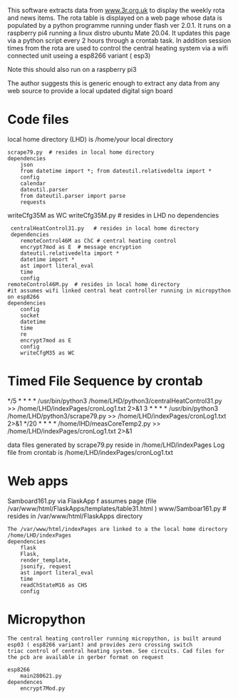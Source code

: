 This software extracts data from www.3r.org.uk to display the weekly rota and news items.
The rota table is displayed on a web page whose data is populated by a python programme running 
under flash ver 2.0.1. It runs on a raspberry pi4 running a linux distro ubuntu Mate 20.04.  It updates this page via a python script
every 2 hours through a crontab task.  In addition session times from the rota are used to control the central heating system via 
a wifi connected unit useing a esp8266 variant ( esp3) 

Note this should also run on a raspberry pi3 

The author suggests this is generic enough to extract any data from any web source to provide a local updated digital sign board


# Code files
local home directory (LHD) is /home/your local directory 
  
	scrape79.py  # resides in local home directory
	dependencies
   		json
   		from datetime import *; from dateutil.relativedelta import *
   		config
   		calendar
   		dateutil.parser
   		from dateutil.parser import parse
   		requests
   writeCfg35M as WC
	 writeCfg35M.py # resides in LHD
	 no dependencies
	 
	 centralHeatControl31.py   # resides in local home directory
	 dependencies
	 	remoteControl46M as ChC # central heating control
	 	encrypt7mod as E  # message encryption
		dateutil.relativedelta import *
		datetime import *
		ast import literal_eval
		time
		config
	remoteControl46M.py  # resides in local home directory
	#it assumes wifi linked central heat controller running in micropython on esp8266
	dependencies
		config
		socket
		datetime
		time
		re
		encrypt7mod as E
		config
		writeCfgM35 as WC

# Timed File Sequence by crontab

*/5 * * * * /usr/bin/python3 /home/LHD/python3/centralHeatControl31.py >> /home/LHD/indexPages/cronLog1.txt 2>&1
3 * * * * /usr/bin/python3 /home/LHD/python3/scrape79.py >> /home/LHD/indexPages/cronLog1.txt 2>&1
*/20 * * * * /home/lHD/measCoreTemp2.py >> /home/LHD/indexPages/cronLog1.txt 2>&1

data files generated by scrape79.py reside in /home/LHD/indexPages
Log file from crontab is /home/LHD/indexPages/cronLog1.txt

# Web apps
Samboard161.py via FlaskApp f
	assumes page <name>  (file /var/www/html/FlaskApps/templates/table31.html )
www/Samboar161.py  # resides in /var/www/html/FlaskApps directory

	The /var/www/html/indexPages are linked to a the local home directory
	/home/LHD/indexPages
	dependencies
		flask 
		Flask, 
		render_template, 
		jsonify, request
		ast import literal_eval
		time
		readChStateM16 as CHS
		config
# Micropython
	The central heating controller running micropython, is built around esp03 ( esp8266 variant) and provides zero crossing switch 
	triac control of central heating system. See circuits. Cad files for the pcb are available in gerber format on request
	
	esp8266
		main280621.py
	dependences
		encrypt7Mod.py
		
	
